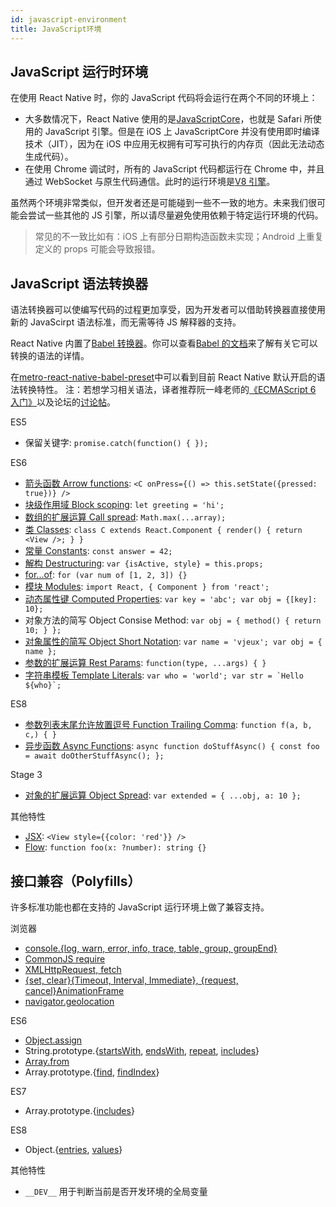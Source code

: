 ```yaml
---
id: javascript-environment
title: JavaScript环境
---
```


## JavaScript 运行时环境

在使用 React Native 时，你的 JavaScript 代码将会运行在两个不同的环境上：

- 大多数情况下，React Native 使用的是[JavaScriptCore](http://trac.webkit.org/wiki/JavaScriptCore)，也就是 Safari 所使用的 JavaScript 引擎。但是在 iOS 上 JavaScriptCore 并没有使用即时编译技术（JIT），因为在 iOS 中应用无权拥有可写可执行的内存页（因此无法动态生成代码）。
- 在使用 Chrome 调试时，所有的 JavaScript 代码都运行在 Chrome 中，并且通过 WebSocket 与原生代码通信。此时的运行环境是[V8 引擎](https://code.google.com/p/v8/)。

虽然两个环境非常类似，但开发者还是可能碰到一些不一致的地方。未来我们很可能会尝试一些其他的 JS 引擎，所以请尽量避免使用依赖于特定运行环境的代码。

> 常见的不一致比如有：iOS 上有部分日期构造函数未实现；Android 上重复定义的 props 可能会导致报错。

## JavaScript 语法转换器

语法转换器可以使编写代码的过程更加享受，因为开发者可以借助转换器直接使用新的 JavaScirpt 语法标准，而无需等待 JS 解释器的支持。

React Native 内置了[Babel 转换器](https://babeljs.io)。你可以查看[Babel 的文档](https://babeljs.io/docs/plugins/#transform-plugins)来了解有关它可以转换的语法的详情。

在[metro-react-native-babel-preset](https://github.com/facebook/metro/tree/master/packages/metro-react-native-babel-preset)中可以看到目前 React Native 默认开启的语法转换特性。
注：若想学习相关语法，译者推荐阮一峰老师的[《ECMAScript 6 入门》](http://es6.ruanyifeng.com/)以及论坛的[讨论帖](http://bbs.reactnative.cn/topic/15)。

ES5

- 保留关键字: `promise.catch(function() { });`

ES6

- [箭头函数 Arrow functions](http://babeljs.io/docs/learn-es2015/#arrows): `<C onPress={() => this.setState({pressed: true})} />`
- [块级作用域 Block scoping](https://babeljs.io/docs/learn-es2015/#let-const): `let greeting = 'hi';`
- [数组的扩展运算 Call spread](http://babeljs.io/docs/learn-es2015/#default-rest-spread): `Math.max(...array);`
- [类 Classes](http://babeljs.io/docs/learn-es2015/#classes): `class C extends React.Component { render() { return <View />; } }`
- [常量 Constants](https://babeljs.io/docs/learn-es2015/#let-const): `const answer = 42;`
- [解构 Destructuring](http://babeljs.io/docs/learn-es2015/#destructuring): `var {isActive, style} = this.props;`
- [for...of](https://developer.mozilla.org/en-US/docs/Web/JavaScript/Reference/Statements/for...of): `for (var num of [1, 2, 3]) {}`
- [模块 Modules](http://babeljs.io/docs/learn-es2015/#modules): `import React, { Component } from 'react';`
- [动态属性键 Computed Properties](http://babeljs.io/docs/learn-es2015/#enhanced-object-literals): `var key = 'abc'; var obj = {[key]: 10};`
- 对象方法的简写 Object Consise Method: `var obj = { method() { return 10; } };`
- [对象属性的简写 Object Short Notation](http://babeljs.io/docs/learn-es2015/#enhanced-object-literals): `var name = 'vjeux'; var obj = { name };`
- [参数的扩展运算 Rest Params](https://github.com/sebmarkbage/ecmascript-rest-spread): `function(type, ...args) { }`
- [字符串模板 Template Literals](http://babeljs.io/docs/learn-es2015/#template-strings): `` var who = 'world'; var str = `Hello ${who}`; ``

ES8

- [参数列表末尾允许放置逗号 Function Trailing Comma](https://github.com/jeffmo/es-trailing-function-commas): `function f(a, b, c,) { }`
- [异步函数 Async Functions](https://github.com/tc39/ecmascript-asyncawait): `async function doStuffAsync() { const foo = await doOtherStuffAsync(); };`

Stage 3

- [对象的扩展运算 Object Spread](https://github.com/sebmarkbage/ecmascript-rest-spread): `var extended = { ...obj, a: 10 };`

其他特性

- [JSX](https://reactjs.org/docs/jsx-in-depth.html): `<View style={{color: 'red'}} />`
- [Flow](http://flowtype.org/): `function foo(x: ?number): string {}`

## 接口兼容（Polyfills）

许多标准功能也都在支持的 JavaScript 运行环境上做了兼容支持。

浏览器

- [console.{log, warn, error, info, trace, table, group, groupEnd}](https://developer.chrome.com/devtools/docs/console-api)
- [CommonJS require](https://nodejs.org/docs/latest/api/modules.html)
- [XMLHttpRequest, fetch](network.md#content)
- [{set, clear}{Timeout, Interval, Immediate}, {request, cancel}AnimationFrame](timers.md#content)
- [navigator.geolocation](geolocation.md#content)

ES6

- [Object.assign](https://developer.mozilla.org/en-US/docs/Web/JavaScript/Reference/Global_Objects/Object/assign)
- String.prototype.{[startsWith](https://developer.mozilla.org/en-US/docs/Web/JavaScript/Reference/Global_Objects/String/startsWith), [endsWith](https://developer.mozilla.org/en-US/docs/Web/JavaScript/Reference/Global_Objects/String/endsWith), [repeat](https://developer.mozilla.org/en-US/docs/Web/JavaScript/Reference/Global_Objects/String/repeat), [includes](https://developer.mozilla.org/en-US/docs/Web/JavaScript/Reference/Global_Objects/String/includes)}
- [Array.from](https://developer.mozilla.org/en-US/docs/Web/JavaScript/Reference/Global_Objects/Array/from)
- Array.prototype.{[find](https://developer.mozilla.org/en-US/docs/Web/JavaScript/Reference/Global_Objects/Array/find), [findIndex](https://developer.mozilla.org/en-US/docs/Web/JavaScript/Reference/Global_Objects/Array/findIndex)}

ES7

- Array.prototype.{[includes](https://developer.mozilla.org/en-US/docs/Web/JavaScript/Reference/Global_Objects/Array/includes)}

ES8

- Object.{[entries](https://developer.mozilla.org/en-US/docs/Web/JavaScript/Reference/Global_Objects/Object/entries), [values](https://developer.mozilla.org/en-US/docs/Web/JavaScript/Reference/Global_Objects/Object/values)}

其他特性

- `__DEV__` 用于判断当前是否开发环境的全局变量
